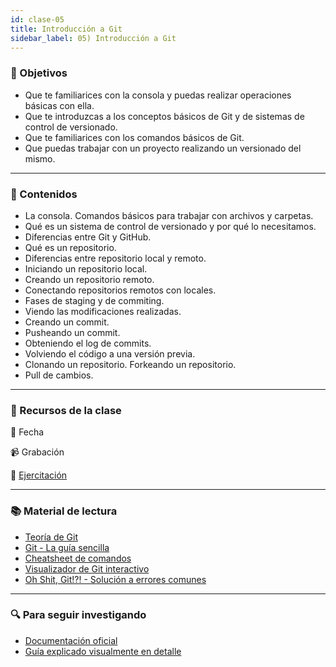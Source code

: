 ```yaml
---
id: clase-05
title: Introducción a Git
sidebar_label: 05) Introducción a Git
---
```


### 🏁 Objetivos

- Que te familiarices con la consola y puedas realizar operaciones básicas con ella.
- Que te introduzcas a los conceptos básicos de Git y de sistemas de control de versionado.
- Que te familiarices con los comandos básicos de Git.
- Que puedas trabajar con un proyecto realizando un versionado del mismo.

---

### 📝 Contenidos

- La consola. Comandos básicos para trabajar con archivos y carpetas.
- Qué es un sistema de control de versionado y por qué lo necesitamos.
- Diferencias entre Git y GitHub.
- Qué es un repositorio.
- Diferencias entre repositorio local y remoto.
- Iniciando un repositorio local.
- Creando un repositorio remoto.
- Conectando repositorios remotos con locales.
- Fases de staging y de commiting.
- Viendo las modificaciones realizadas.
- Creando un commit.
- Pusheando un commit.
- Obteniendo el log de commits.
- Volviendo el código a una versión previa.
- Clonando un repositorio. Forkeando un repositorio.
- Pull de cambios.

---

### 🚀 Recursos de la clase

📆 Fecha

📹 Grabación

💪 [Ejercitación](https://github.com/Ada-IT/ejercicios-frontend/blob/master/modulo-1/ejercicios/03-introduccion-a-git.md)

---

### 📚 Material de lectura

- [Teoría de Git](https://frontend.adaitw.org/docs/git-unix/git)
- [Git - La guía sencilla](https://rogerdudler.github.io/git-guide/index.es.html)
- [Cheatsheet de comandos](https://github.github.com/training-kit/downloads/es_ES/github-git-cheat-sheet/)
- [Visualizador de Git interactivo](http://git-school.github.io/visualizing-git/)
- [Oh Shit, Git!?! - Solución a errores comunes](https://ohshitgit.com/es)

---

### 🔍 Para seguir investigando

- [Documentación oficial](https://git-scm.com/book/es/v2)
- [Guía explicado visualmente en detalle](https://marklodato.github.io/visual-git-guide/index-en.html)
